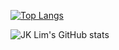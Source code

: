 <!--
**LIFOsitory/LIFOsitory** is a ✨ _special_ ✨ repository because its `README.md` (this file) appears on your GitHub profile.

Here are some ideas to get you started:

- 🔭 I’m currently working on ...
- 🌱 I’m currently learning ...
- 👯 I’m looking to collaborate on ...
- 🤔 I’m looking for help with ...
- 💬 Ask me about ...
- 📫 How to reach me: ...
- 😄 Pronouns: ...
- ⚡ Fun fact: ...
-->

[![Top Langs](https://github-readme-stats.vercel.app/api/top-langs/?username=lifository&langs_count=9&layout=compact)](https://github.com/anuraghazra/github-readme-stats)

![JK Lim's GitHub stats](https://github-readme-stats.vercel.app/api?username=lifository&show_icons=true&count_private=true&include_all_commits=true)
